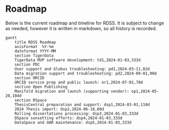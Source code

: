 # Roadmap

Below is the current roadmap and timeline for RDSS. It is subject to change as needed, however it is written in markdown, so all history is recorded.

```mermaid
gantt
    title RDSS Roadmap
    axisFormat  %Y-%m
    dateformat YYYY-MM
    section TigerData
    TigerData MVP software development: td1,2024-01-03,333d
    section PDC
    User support and Globus troubleshooting: pd1,2024-03-11,82d
    Data migration support and troubleshooting: pd2,2024-09-01,90d
    section ORCID
    ORCID service prep and public launch: or1,2024-07-01,70d
    section Open Publishing
    Manifold migration and launch (supporting vendor): op1,2024-05-20,104d
    section DSpace
    ThesisCentral preparation and support: dsp1,2024-03-01,110d
    2024 Thesis import: dsp2,2024-06-18,60d
    Rolling dissertations processing: dsp3,2024-01-03,333d
    DSpace sunsetting efforts: dsp4,2024-01-03,333d
    DataSpace and OAR maintenance: dsp5,2024-01-03,333d
```
